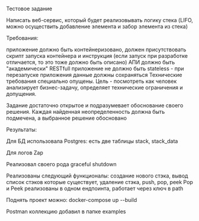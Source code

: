 Тестовое задание

Написать веб-сервис, который будет реализовывать логику стека (LIFO, можно осуществить добавление элемента и забор элемента из стека)

Требования:

приложение должно быть контейнеризовано, должен присутствовать скрипт запуска контейнера и инструкция (если запуск при разработке отличается, то это тоже должно быть описано)
АПИ должно быть "академически" RESTfull
приложение не должно быть stateless - при перезапуске приложения данные должны сохраняться
Технические требования специально опущены. Цель - посмотреть как человек анализирует бизнес-задачу, определяет технические ограничения и допущения.

Задание достаточно открытое и подразумевает обоснование своего решения. Каждая найденная неопределенность должна быть подмечена, а выбранное решение обосновано

Результаты:

Для БД использовала Postgres: есть две таблицы stack, stack_data

Для логов Zap

Реализовал своего рода graceful shutdown

Реализованы следующий функционалы: создание нового стэка, вывод список стэков которые существует, удаление стэка, push, pop, peek Pop и Peek реализованы в одном ендпоинта, работает через ключ в path

Поднять проект можно: docker-compose up --build

Postman коллекцию добавил в папке examples